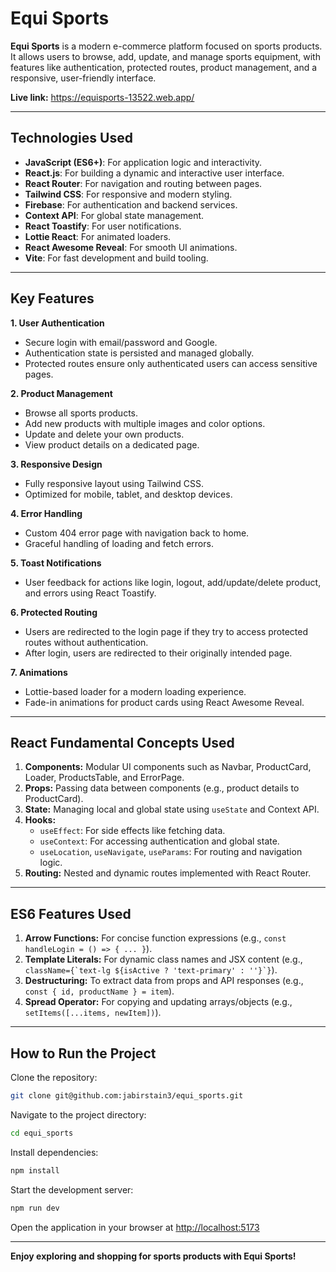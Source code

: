 # Equi Sports

**Equi Sports** is a modern e-commerce platform focused on sports products. It allows users to browse, add, update, and manage sports equipment, with features like authentication, protected routes, product management, and a responsive, user-friendly interface.

**Live link:** https://equisports-13522.web.app/

---

## Technologies Used
- **JavaScript (ES6+)**: For application logic and interactivity.
- **React.js**: For building a dynamic and interactive user interface.
- **React Router**: For navigation and routing between pages.
- **Tailwind CSS**: For responsive and modern styling.
- **Firebase**: For authentication and backend services.
- **Context API**: For global state management.
- **React Toastify**: For user notifications.
- **Lottie React**: For animated loaders.
- **React Awesome Reveal**: For smooth UI animations.
- **Vite**: For fast development and build tooling.

---

## Key Features

**1. User Authentication**
   - Secure login with email/password and Google.
   - Authentication state is persisted and managed globally.
   - Protected routes ensure only authenticated users can access sensitive pages.

**2. Product Management**
   - Browse all sports products.
   - Add new products with multiple images and color options.
   - Update and delete your own products.
   - View product details on a dedicated page.

**3. Responsive Design**
   - Fully responsive layout using Tailwind CSS.
   - Optimized for mobile, tablet, and desktop devices.

**4. Error Handling**
   - Custom 404 error page with navigation back to home.
   - Graceful handling of loading and fetch errors.

**5. Toast Notifications**
   - User feedback for actions like login, logout, add/update/delete product, and errors using React Toastify.

**6. Protected Routing**
   - Users are redirected to the login page if they try to access protected routes without authentication.
   - After login, users are redirected to their originally intended page.

**7. Animations**
   - Lottie-based loader for a modern loading experience.
   - Fade-in animations for product cards using React Awesome Reveal.

---

## React Fundamental Concepts Used

1. **Components:** Modular UI components such as Navbar, ProductCard, Loader, ProductsTable, and ErrorPage.
2. **Props:** Passing data between components (e.g., product details to ProductCard).
3. **State:** Managing local and global state using `useState` and Context API.
4. **Hooks:**
   - `useEffect`: For side effects like fetching data.
   - `useContext`: For accessing authentication and global state.
   - `useLocation`, `useNavigate`, `useParams`: For routing and navigation logic.
5. **Routing:** Nested and dynamic routes implemented with React Router.

---

## ES6 Features Used

1. **Arrow Functions:** For concise function expressions (e.g., `const handleLogin = () => { ... }`).
2. **Template Literals:** For dynamic class names and JSX content (e.g., ``className={`text-lg ${isActive ? 'text-primary' : ''}`}``).
3. **Destructuring:** To extract data from props and API responses (e.g., `const { id, productName } = item`).
4. **Spread Operator:** For copying and updating arrays/objects (e.g., `setItems([...items, newItem])`).

---

## How to Run the Project

Clone the repository:
```bash
git clone git@github.com:jabirstain3/equi_sports.git
```

Navigate to the project directory:
```bash
cd equi_sports
```

Install dependencies:
```bash
npm install
```

Start the development server:
```bash
npm run dev
```

Open the application in your browser at [http://localhost:5173](http://localhost:5173)

---

**Enjoy exploring and shopping for sports products with Equi Sports!**